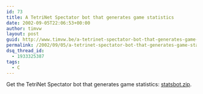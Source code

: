 ```yaml
---
id: 73
title: A TetriNet Spectator bot that generates game statistics
date: 2002-09-05T22:06:53+00:00
author: timvw
layout: post
guid: http://www.timvw.be/a-tetrinet-spectator-bot-that-generates-game-statistics/
permalink: /2002/09/05/a-tetrinet-spectator-bot-that-generates-game-statistics/
dsq_thread_id:
  - 1933325387
tags:
  - C
---
```

Get the TetriNet Spectator bot that generates game statistics: [statsbot.zip](http://www.timvw.be/wp-content/code/c/statsbot.zip).
